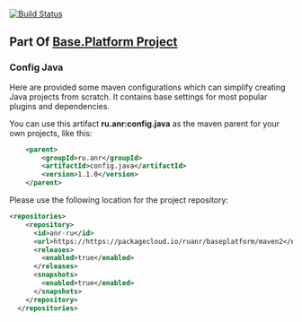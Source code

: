[![Build Status](https://travis-ci.org/anr-ru/config.java.svg?branch=master)](https://travis-ci.org/anr-ru/config.java)

## Part Of [Base.Platform Project](https://github.com/anr-ru/base.platform.parent)

### Config Java

Here are provided some maven configurations which can simplify creating Java projects from scratch.
It contains base settings for most popular plugins and dependencies.

You can use this artifact **ru.anr:config.java** as the maven parent for your own projects, like this:

```xml
    <parent>
        <groupId>ru.anr</groupId>
        <artifactId>config.java</artifactId>
        <version>1.1.0</version>
    </parent>
```

Please use the following location for the project repository:

```xml
<repositories>
    <repository>
      <id>anr-ru</id>
      <url>https://https://packagecloud.io/ruanr/baseplatform/maven2</url>
      <releases>
        <enabled>true</enabled>
      </releases>
      <snapshots>
        <enabled>true</enabled>
      </snapshots>
    </repository>
  </repositories>
```
